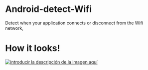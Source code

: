 # Android-detect-Wifi

Detect when your application connects or disconnect from the Wifi network,


# How it looks!
[![introducir la descripción de la imagen aquí][1]][1]


  [1]: https://i.stack.imgur.com/XSs7L.png
